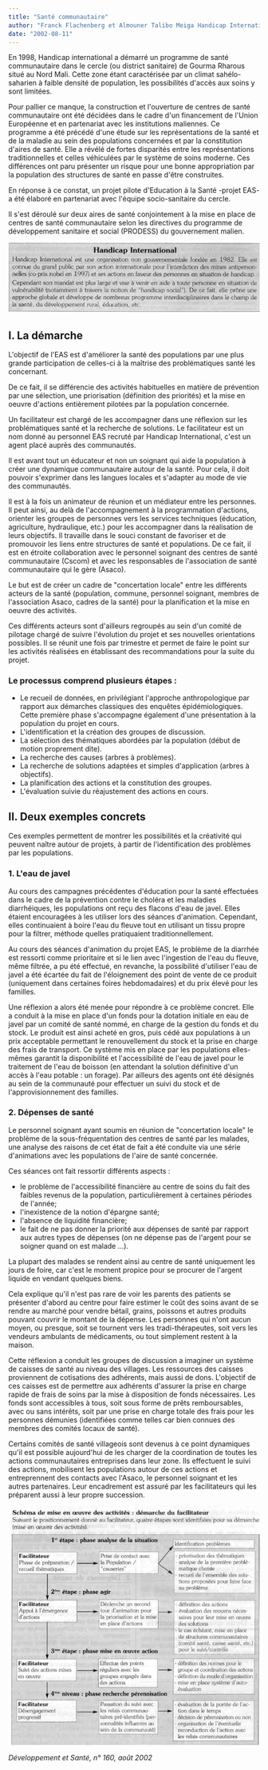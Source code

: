 ```yaml
---
title: "Santé communautaire"
author: "Franck Flachenberg et Almouner Talibo Meiga Handicap International Coordination Technique Santé  "
date: "2002-08-11"
---
```


En 1998, Handicap international a démarré un programme de santé communautaire dans le cercle (ou district sanitaire) de Gourma Rharous situé au Nord Mali. Cette zone étant caractérisée par un climat sahélo-saharien à faible densité de population, les possibilités d'accès aux soins y sont limitées.

Pour pallier ce manque, la construction et l'ouverture de centres de santé communautaire ont été décidées dans le cadre d'un financement de l'Union Européenne et en partenariat avec les institutions maliennes. Ce programme a été précédé d'une étude sur les représentations de la santé et de la maladie au sein des populations concernées et par la constitution d'aires de santé. Elle a révélé de fortes disparités entre les représentations traditionnelles et celles véhiculées par le système de soins moderne. Ces différences ont paru présenter un risque pour une bonne appropriation par la population des structures de santé en passe d'être construites.

En réponse à ce constat, un projet pilote d'Education à la Santé -projet EAS- a été élaboré en partenariat avec l'équipe socio-sanitaire du cercle.

Il s'est déroulé sur deux aires de santé conjointement à la mise en place de centres de santé communautaire selon les directives du programme de développement sanitaire et social (PRODESS) du gouvernement malien.

![](i774-1.jpg)


## I. La démarche

L'objectif de l'EAS est d'améliorer la santé des populations par une plus grande participation de celles-ci à la maîtrise des problématiques santé les concernant.

De ce fait, il se différencie des activités habituelles en matière de prévention par une sélection, une priorisation (définition des priorités) et la mise en oeuvre d'actions entièrement pilotées par la population concernée.

Un facilitateur est chargé de les accompagner dans une réflexion sur les problématiques santé et la recherche de solutions. Le facilitateur est un nom donné au personnel EAS recruté par Handicap International, c'est un agent placé auprès des communautés.

Il est avant tout un éducateur et non un soignant qui aide la population à créer une dynamique communautaire autour de la santé. Pour cela, il doit pouvoir s'exprimer dans les langues locales et s'adapter au mode de vie des communautés.

Il est à la fois un animateur de réunion et un médiateur entre les personnes. Il peut ainsi, au delà de l'accompagnement à la programmation d'actions, orienter les groupes de personnes vers les services techniques (éducation, agriculture, hydraulique, etc.) pour les accompagner dans la réalisation de leurs objectifs. Il travaille dans le souci constant de favoriser et de promouvoir les liens entre structures de santé et populations. De ce fait, il est en étroite collaboration avec le personnel soignant des centres de santé communautaire (Cscom) et avec les responsables de l'association de santé communautaire qui le gère (Asaco).

Le but est de créer un cadre de "concertation locale" entre les différents acteurs de la santé (population, commune, personnel soignant, membres de l'association Asaco, cadres de la santé) pour la planification et la mise en oeuvre des activités.

Ces différents acteurs sont d'ailleurs regroupés au sein d'un comité de pilotage chargé de suivre l'évolution du projet et ses nouvelles orientations possibles. Il se réunit une fois par trimestre et permet de faire le point sur les activités réalisées en établissant des recommandations pour la suite du projet.

### Le processus comprend plusieurs étapes **:**

*   Le recueil de données, en privilégiant l'approche anthropologique par rapport aux démarches classiques des enquêtes épidémiologiques. Cette première phase s'accompagne également d'une présentation à la population du projet en cours.
*   L'identification et la création des groupes de discussion.
*   La sélection des thématiques abordées par la population (début de motion proprement dite).
*   La recherche des causes (arbres à problèmes).
*   La recherche de solutions adaptées et simples d'application (arbres à objectifs).
*   La planification des actions et la constitution des groupes.
*   L'évaluation suivie du réajustement des actions en cours.

## II. Deux exemples concrets

Ces exemples permettent de montrer les possibilités et la créativité qui peuvent naître autour de projets, à partir de l'identification des problèmes par les populations.

### 1. L'eau de javel

Au cours des campagnes précédentes d'éducation pour la santé effectuées dans le cadre de la prévention contre le choléra et les maladies diarrhéiques, les populations ont reçu des flacons d'eau de javel. Elles étaient encouragées à les utiliser lors des séances d'animation. Cependant, elles continuaient à boire l'eau du fleuve tout en utilisant un tissu propre pour la filtrer, méthode quelles pratiquaient traditionnellement.

Au cours des séances d'animation du projet EAS, le problème de la diarrhée est ressorti comme prioritaire et si le lien avec l'ingestion de l'eau du fleuve, même filtrée, a pu été effectué, en revanche, la possibilité d'utiliser l'eau de javel a été écartée du fait de l'éloignement des point de vente de ce produit (uniquement dans certaines foires hebdomadaires) et du prix élevé pour les familles.

Une réflexion a alors été menée pour répondre à ce problème concret. Elle a conduit à la mise en place d'un fonds pour la dotation initiale en eau de javel par un comité de santé nommé, en charge de la gestion du fonds et du stock. Le produit est ainsi acheté en gros, puis cédé aux populations à un prix acceptable permettant le renouvellement du stock et la prise en charge des frais de transport. Ce système mis en place par les populations elles-mêmes garantit la disponibilité et l'accessibilité de l'eau de javel pour le traitement de l'eau de boisson (en attendant la solution définitive d'un accès à l'eau potable : un forage). Par ailleurs des agents ont été désignés au sein de la communauté pour effectuer un suivi du stock et de l'approvisionnement des familles.

### 2. Dépenses de santé

Le personnel soignant ayant soumis en réunion de "concertation locale" le problème de la sous-fréquentation des centres de santé par les malades, une analyse des raisons de cet état de fait a été conduite via une série d'animations avec les populations de l'aire de santé concernée.

Ces séances ont fait ressortir différents aspects :

*   le problème de l'accessibilité financière au centre de soins du fait des faibles revenus de la population, particulièrement à certaines périodes de l'année;
*   l'inexistence de la notion d'épargne santé;
*   l'absence de liquidité financière;
*   le fait de ne pas donner la priorité aux dépenses de santé par rapport aux autres types de dépenses (on ne dépense pas de l'argent pour se soigner quand on est malade ...).

La plupart des malades se rendent ainsi au centre de santé uniquement les jours de foire, car c'est le moment propice pour se procurer de l'argent liquide en vendant quelques biens.

Cela explique qu'il n'est pas rare de voir les parents des patients se présenter d'abord au centre pour faire estimer le coût des soins avant de se rendre au marché pour vendre bétail, grains, poissons et autres produits pouvant couvrir le montant de la dépense. Les personnes qui n'ont aucun moyen, ou presque, soit se tournent vers les tradi-thérapeutes, soit vers les vendeurs ambulants de médicaments, ou tout simplement restent à la maison.

Cette réflexion a conduit les groupes de discussion a imaginer un système de caisses de santé au niveau des villages. Les ressources des caisses proviennent de cotisations des adhérents, mais aussi de dons. L'objectif de ces caisses est de permettre aux adhérents d'assurer la prise en charge rapide de frais de soins par la mise à disposition de fonds nécessaires. Les fonds sont accessibles à tous, soit sous forme de prêts remboursables, avec ou sans intérêts, soit par une prise en charge totale des frais pour les personnes démunies (identifiées comme telles car bien connues des membres des comités locaux de santé).

Certains comités de santé villageois sont devenus à ce point dynamiques qu'il est possible aujourd'hui de les charger de la coordination de toutes les actions communautaires entreprises dans leur zone. Ils effectuent le suivi des actions, mobilisent les populations autour de ces actions et entreprennent des contacts avec l'Asaco, le personnel soignant et les autres partenaires. Leur encadrement est assuré par les facilitateurs qui les préparent aussi à leur propre succession.

![](i774-2.jpg)


_Développement et Santé, n° 160, août 2002_